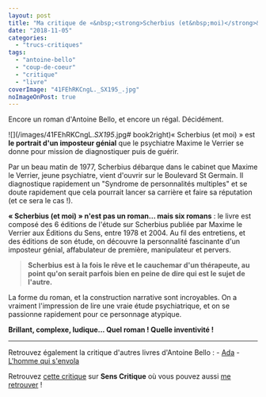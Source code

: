 ```yaml
---
layout: post
title: "Ma critique de «&nbsp;<strong>Scherbius (et&nbsp;moi)</strong>&nbsp;» d'<em>Antoine Bello</em>"
date: "2018-11-05"
categories: 
  - "trucs-critiques"
tags: 
  - "antoine-bello"
  - "coup-de-coeur"
  - "critique"
  - "livre"
coverImage: "41FEhRKCngL._SX195_.jpg"
noImageOnPost: true
---
```


Encore un roman d'Antoine Bello, et encore un régal. Décidément.

![](/images/41FEhRKCngL._SX195_.jpg# book2right)«&nbsp;Scherbius (et moi)&nbsp;» est **le portrait d'un imposteur génial** que le psychiatre Maxime le Verrier se donne pour mission de diagnostiquer puis de guérir.

Par un beau matin de 1977, Scherbius débarque dans le cabinet que Maxime le Verrier, jeune psychiatre, vient d'ouvrir sur le Boulevard St Germain. Il diagnostique rapidement un "Syndrome de personnalités multiples" et se doute rapidement que cela pourrait lancer sa carrière et faire sa réputation (et ce sera le cas !).

**«&nbsp;Scherbius (et moi)&nbsp;» n'est pas un roman... mais six romans** : le livre est composé des 6 éditions de l'étude sur Scherbius publiée par Maxime le Verrier aux Éditions du Sens, entre 1978 et 2004. Au fil des entretiens, et des éditions de son étude, on découvre la personnalité fascinante d'un imposteur génial, affabulateur de première, manipulateur et pervers.

<blockquote class="citation"><strong>Scherbius est à la fois le rêve et le cauchemar d'un thérapeute, au point qu'on serait parfois bien en peine de dire qui est le sujet de l'autre.</strong></blockquote>

La forme du roman, et la construction narrative sont incroyables. On a vraiment l'impression de lire une vraie étude psychiatrique, et on se passionne rapidement pour ce personnage atypique.

**Brillant, complexe, ludique... Quel roman ! Quelle inventivité !**

* * *

Retrouvez également la critique d'autres livres d'Antoine Bello : - [Ada](https://www.6x8.org/2017/08/ma-critique-de-ada-dantoine-bello/) - [L'homme qui s'envola](https://www.6x8.org/2017/05/ma-critique-de-lhomme-qui-senvola-de-antoine-bello/)

Retrouvez [cette critique](https://www.senscritique.com/livre/Scherbius_et_moi/critique/181490454) sur **Sens Critique** où vous pouvez aussi [me retrouver](http://www.senscritique.com/Arnaud_Malon) !
